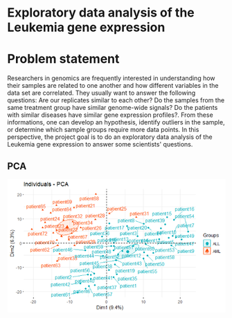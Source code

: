 # Exploratory data analysis of the Leukemia gene expression

# Problem statement 
Researchers in genomics are frequently interested in understanding how their samples are related to one another and how different variables in the data set are correlated. They usually want to answer the following questions: Are our replicates similar to each other? Do the samples from the same treatment group have similar genome-wide signals? Do the patients with similar diseases have similar gene expression profiles?. From these informations, one can develop an hypothesis, identify outliers in the sample, or determine which sample groups require more data points. In this perspective, the project goal is to do an exploratory data analysis of the Leukemia gene expression to answer some scientists' questions. 

## PCA
![fg](./PCA.png) 
